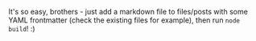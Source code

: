 It's so easy, brothers - just add a markdown file to files/posts with some YAML frontmatter (check the existing files for example),
then run `node build`! :)